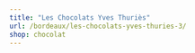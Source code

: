 ```yaml
---
title: "Les Chocolats Yves Thuriès"
url: /bordeaux/les-chocolats-yves-thuries-3/
shop: chocolat
---
```

